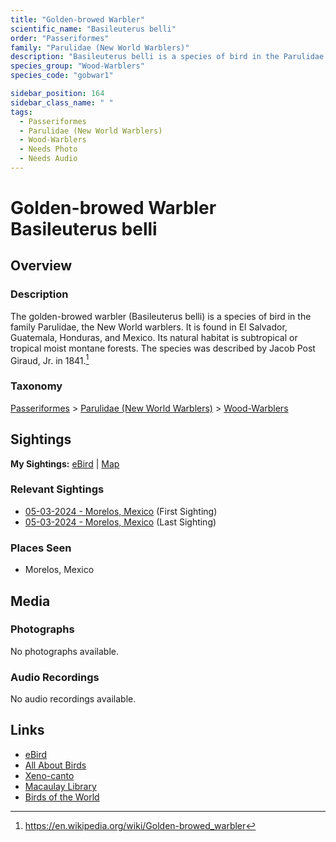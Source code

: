 ```yaml
---
title: "Golden-browed Warbler"
scientific_name: "Basileuterus belli"
order: "Passeriformes"
family: "Parulidae (New World Warblers)"
description: "Basileuterus belli is a species of bird in the Parulidae (New World Warblers) family. It has been observed 3 times."
species_group: "Wood-Warblers"
species_code: "gobwar1"

sidebar_position: 164
sidebar_class_name: " "
tags: 
  - Passeriformes
  - Parulidae (New World Warblers)
  - Wood-Warblers
  - Needs Photo
  - Needs Audio
---
```


# Golden-browed Warbler <span className='sci_name'>Basileuterus belli</span>

## Overview

### Description
The golden-browed warbler (Basileuterus belli) is a species of bird in the family Parulidae, the New World warblers.
It is found in El Salvador, Guatemala, Honduras, and Mexico.
Its natural habitat is subtropical or tropical moist montane forests.
The species was described by Jacob Post Giraud, Jr. in 1841.[^1]

[^1]: https://en.wikipedia.org/wiki/Golden-browed_warbler

### Taxonomy
[Passeriformes](/tags/passeriformes) > [Parulidae (New World Warblers)](/tags/parulidae-new-world-warblers) > [Wood-Warblers](/tags/wood-warblers)


## Sightings

**My Sightings:** [eBird](https://ebird.org/lifelist?r=world&time=life&spp=gobwar1) | [Map](/map?species_code=gobwar1)

### Relevant Sightings

* [05-03-2024 - Morelos, Mexico](https://ebird.org/checklist/S171768259) (First Sighting)
* [05-03-2024 - Morelos, Mexico](https://ebird.org/checklist/S171768281) (Last Sighting)

### Places Seen

* Morelos, Mexico



## Media
### Photographs
No photographs available.

### Audio Recordings
No audio recordings available.

## Links
* [eBird](https://ebird.org/species/gobwar1) 
* [All About Birds](https://www.allaboutbirds.org/guide/gobwar1) 
* [Xeno-canto](https://www.xeno-canto.org/species/basileuterus-belli) 
* [Macaulay Library](https://search.macaulaylibrary.org/catalog?taxonCode=gobwar1&sort=rating_rank_desc)
* [Birds of the World](https://birdsoftheworld.org/bow/species/gobwar1)
